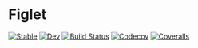 # Figlet

[![Stable](https://img.shields.io/badge/docs-stable-blue.svg)](https://kdheepak.github.io/Figlet.jl/stable)
[![Dev](https://img.shields.io/badge/docs-dev-blue.svg)](https://kdheepak.github.io/Figlet.jl/dev)
[![Build Status](https://travis-ci.com/kdheepak/Figlet.jl.svg?branch=master)](https://travis-ci.com/kdheepak/Figlet.jl)
[![Codecov](https://codecov.io/gh/kdheepak/Figlet.jl/branch/master/graph/badge.svg)](https://codecov.io/gh/kdheepak/Figlet.jl)
[![Coveralls](https://coveralls.io/repos/github/kdheepak/Figlet.jl/badge.svg?branch=master)](https://coveralls.io/github/kdheepak/Figlet.jl?branch=master)

